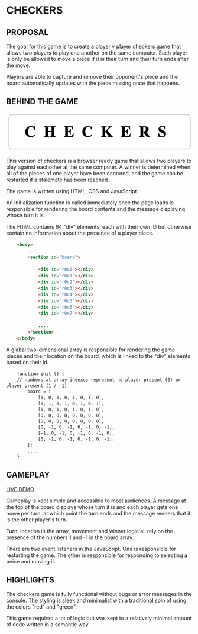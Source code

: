 # CHECKERS
## PROPOSAL

The goal for this game is to create a player v player checkers game that allows two players to play one another on the same computer. Each player is only be allowed to move a piece if it is their turn and their turn ends after the move.

Players are able to capture and remove their opponent's piece and the board automatically updates with the piece missing once that happens.

## BEHIND THE GAME

![Checkers-Title](images/title.jpeg)

This version of checkers is a browser ready game that allows two players to play against eachother at the same computer. A winner is determined when all of the pieces of one player have been captured, and the game can be restarted if a stalemate has been reached. 

The game is written using HTML, CSS and JavaScript. 

An initialization function is called immediately once the page loads is responsible for rendering the board contents and the message displaying whose turn it is. 

The HTML contains 64 "div" elements, each with their own ID but otherwise contain no information about the presence of a player piece. 

``` HTML
    <body>
        ....
        <section id='board'>
            
            <div id="r0c0"></div>
            <div id="r0c1"></div>
            <div id="r0c2"></div>
            <div id="r0c3"></div>
            <div id="r0c4"></div>
            <div id="r0c5"></div>
            <div id="r0c6"></div>
            <div id="r0c7"></div>
            
            ....
        </section>
    </body>
```

A glabal two-dimensional array is responsible for rendering the game pieces and their location on the board, which is linked to the "div" elements based on their id. 

``` JS
    function init () {
    // numbers at array indexes represent no player present (0) or player present (1 / -1)
        board = [
            [1, 0, 1, 0, 1, 0, 1, 0],
            [0, 1, 0, 1, 0, 1, 0, 1],
            [1, 0, 1, 0, 1, 0, 1, 0],
            [0, 0, 0, 0, 0, 0, 0, 0],
            [0, 0, 0, 0, 0, 0, 0, 0],
            [0, -1, 0, -1, 0, -1, 0, -1],
            [-1, 0, -1, 0, -1, 0, -1, 0],
            [0, -1, 0, -1, 0, -1, 0, -1],
        ];
        ....
    }
```

## GAMEPLAY

[LIVE DEMO]()

Gameplay is kept simple and accessible to most audiences. A message at the top of the board displays whose turn it is and each player gets one move per turn, at which point the turn ends and the message renders that it is the other player's turn.

Turn, location in the array, movement and winner logic all rely on the presence of the numbers 1 and -1 in the board array. 

There are two event listeners in the JavaScript. One is responsible for restarting the game. The other is responsible for responding to selecting a peice and moving it.

## HIGHLIGHTS

The checkers game is fully functional without bugs or error messages in the console. The styling is sleek and minimalist with a traditional spin of using the colors "red" and "green".

This game required a lot of logic but was kept to a relatively minimal amount of code written in a semantic way



















